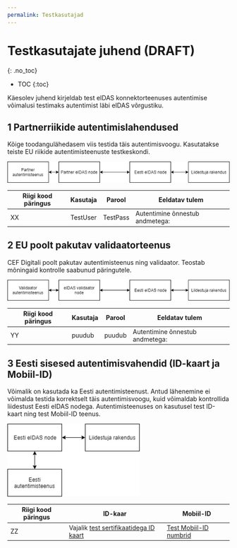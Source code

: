 ```yaml
---
permalink: Testkasutajad
---
```


# Testkasutajate juhend (DRAFT)
{: .no_toc}

- TOC
{:toc}

Käesolev juhend kirjeldab test eIDAS konnektorteenuses autentimise võimalusi testimaks autentimist läbi eIDAS võrgustiku.

## 1 Partnerriikide autentimislahendused
Kõige toodangulähedasem viis testida täis autentimisvoogu. Kasutatakse teiste EU riikide autentimisteenuste testkeskondi.

<img src='img/Partner.PNG' width='600'>

| Riigi kood päringus | Kasutaja | Parool | Eeldatav tulem |
|---------------------|----------|--------|----------------|
| XX | TestUser | TestPass| Autentimine õnnestub andmetega: |

## 2 EU poolt pakutav validaatorteenus
CEF Digitali poolt pakutav autentimisteenus ning validaator. Teostab mõningaid kontrolle saabunud päringutele.

<img src='img/Validaator.PNG' width='600'>

| Riigi kood päringus | Kasutaja | Parool | Eeldatav tulem |
|---------------------|----------|--------|----------------|
| YY | puudub | puudub| Autentimine õnnestub andmetega: |

## 3 Eesti sisesed autentimisvahendid (ID-kaart ja Mobiil-ID)
Võimalik on kasutada ka Eesti autentimisteenust. Antud lähenemine ei võimalda testida korrektselt täis autentimisvoogu, kuid võimaldab kontrollida liidestust Eesti eIDAS nodega. Autentimisteenuses on kasutusel test ID-kaart ning test Mobiil-ID teenus.

<img src='img/Eesti.PNG' width='300'>

| Riigi kood päringus | ID-kaar | Mobiil-ID|
|---------------------|---------|----------|
| ZZ | Vajalik [test sertifikaatidega ID kaart](https://www.id.ee/index.php?id=30379) | [Test Mobiil-ID numbrid](https://www.id.ee/index.php?id=36373)|
